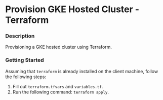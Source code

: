 # Provision GKE Hosted Cluster - Terraform

### Description
Provisioning a GKE hosted cluster using Terraform.

### Getting Started
Assuming that `terraform` is already installed on the client machine, follow the following steps:

1. Fill out `terraform.tfvars` and `variables.tf`. 
2. Run the following command: `terraform apply`.